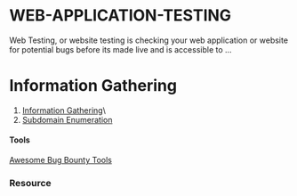 # WEB-APPLICATION-TESTING
Web Testing, or website testing is checking your web application or website for potential bugs before its made live and is accessible to ...

# Information Gathering
   1. <a href="https://github.com/hackone103/WEB-APPLICATION-TESTING/tree/main/1.%20Information%20Gathering">Information Gathering</a>\
   2. <a href="https://github.com/hackone103/WEB-APPLICATION-TESTING/blob/main/2.Subdomain%20Enumeration">Subdomain Enumeration</a>














#### Tools
<a href="https://github.com/vavkamil/awesome-bugbounty-tools#Subdomain-Enumeration">Awesome Bug Bounty Tools</a>




### Resource 